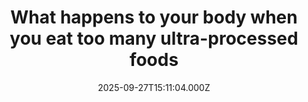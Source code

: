 ---
title: "What happens to your body when you eat too many ultra-processed foods"
date: 2025-09-27T15:11:04.000Z
category: Health
externalLink: "https://www.sciencedaily.com/releases/2025/09/250927031211.htm"
image: ""
excerpt: "Ultra-processed foods make up the bulk of U.S. diets, and new research links high intake to inflammation, a predictor of heart disease. People consuming the most UPFs were far more likely to show elevated hs-CRP levels, especially older adults, smokers, and those with obesity. Scientists warn that UPFs may contribute to cancer and other chronic illnesses, urging stronger health policies…"
---